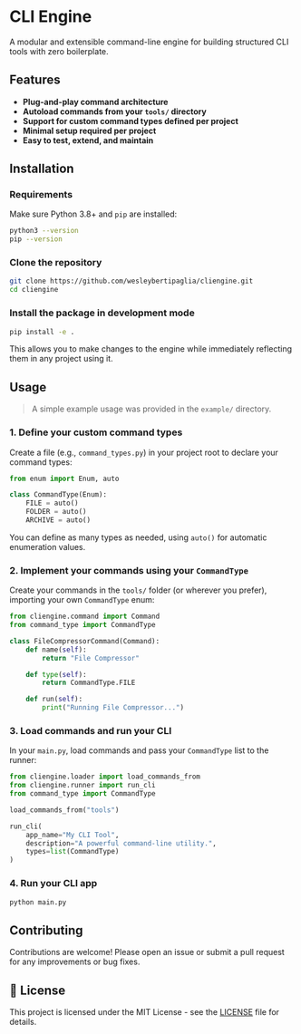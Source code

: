 # CLI Engine

A modular and extensible command-line engine for building structured CLI tools with zero boilerplate.

## Features

- **Plug-and-play command architecture**
- **Autoload commands from your `tools/` directory**
- **Support for custom command types defined per project**
- **Minimal setup required per project**
- **Easy to test, extend, and maintain**

## Installation

### Requirements

Make sure Python 3.8+ and `pip` are installed:

```bash
python3 --version
pip --version
```

### Clone the repository

```bash
git clone https://github.com/wesleybertipaglia/cliengine.git
cd cliengine
```

### Install the package in development mode

```bash
pip install -e .
```

This allows you to make changes to the engine while immediately reflecting them in any project using it.

## Usage

> A simple example usage was provided in the `example/` directory.

### 1. Define your custom command types

Create a file (e.g., `command_types.py`) in your project root to declare your command types:

```python
from enum import Enum, auto

class CommandType(Enum):
    FILE = auto()
    FOLDER = auto()
    ARCHIVE = auto()
```

You can define as many types as needed, using `auto()` for automatic enumeration values.

### 2. Implement your commands using your `CommandType`

Create your commands in the `tools/` folder (or wherever you prefer), importing your own `CommandType` enum:

```python
from cliengine.command import Command
from command_type import CommandType

class FileCompressorCommand(Command):
    def name(self):
        return "File Compressor"

    def type(self):
        return CommandType.FILE

    def run(self):
        print("Running File Compressor...")
```

### 3. Load commands and run your CLI

In your `main.py`, load commands and pass your `CommandType` list to the runner:

```python
from cliengine.loader import load_commands_from
from cliengine.runner import run_cli
from command_type import CommandType

load_commands_from("tools")

run_cli(
    app_name="My CLI Tool",
    description="A powerful command-line utility.",
    types=list(CommandType)
)
```

### 4. Run your CLI app

```bash
python main.py
```

## Contributing

Contributions are welcome! Please open an issue or submit a pull request for any improvements or bug fixes.

## 📄 License

This project is licensed under the MIT License - see the [LICENSE](LICENSE) file for details.

